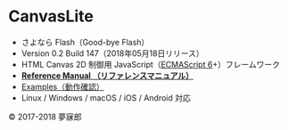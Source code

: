 # CanvasLite

* さよなら Flash（​Good-bye Flash）
* Version 0.2 Build 147（2018年05月18日リリース）
* HTML Canvas 2D 制御用 JavaScript（[ECMAScript 6](https://github.com/mubirou/HelloWorld/blob/master/languages/ECMAScript6/ECMAScript6_reference.md)+）フレームワーク
* [**Reference Manual （リファレンスマニュアル）**](https://github.com/mubirou/CanvasLite/blob/master/doc/reference.md)
* [Examples（動作確認）](https://github.com/mubirou/CanvasLite/tree/master/examples)
* Linux / Windows / macOS / iOS / Android 対応

© 2017-2018 夢寐郎

